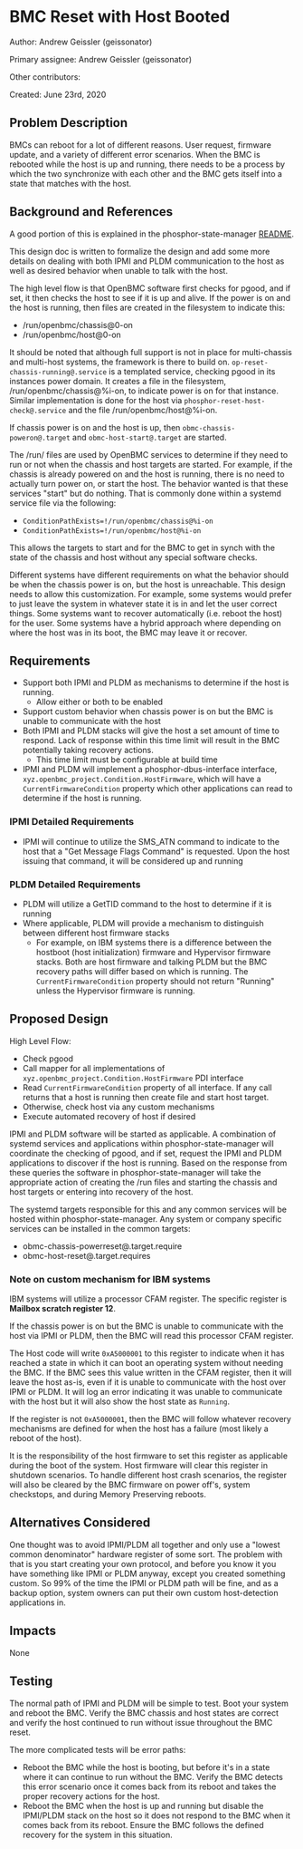 # BMC Reset with Host Booted

Author: Andrew Geissler (geissonator)

Primary assignee: Andrew Geissler (geissonator)

Other contributors:

Created: June 23rd, 2020

## Problem Description
BMCs can reboot for a lot of different reasons. User request, firmware update,
and a variety of different error scenarios. When the BMC is rebooted while the
host is up and running, there needs to be a process by which the two synchronize
with each other and the BMC gets itself into a state that matches with the host.

## Background and References
A good portion of this is explained in the phosphor-state-manager [README][1].

This design doc is written to formalize the design and add some more
details on dealing with both IPMI and PLDM communication to the host as well as
desired behavior when unable to talk with the host.

The high level flow is that OpenBMC software first checks for pgood, and if set,
it then checks the host to see if it is up and alive. If the power is on and the
host is running, then files are created in the filesystem to indicate this:
- /run/openbmc/chassis@0-on
- /run/openbmc/host@0-on

It should be noted that although full support is not in place for multi-chassis
and multi-host systems, the framework is there to build on.
`op-reset-chassis-running@.service` is a templated service, checking pgood in
its instances power domain. It creates a file in the filesystem,
/run/openbmc/chassis@%i-on, to indicate power is on for that instance. Similar
implementation is done for the host via `phosphor-reset-host-check@.service` and
the file /run/openbmc/host@%i-on.

If chassis power is on and the host is up, then
`obmc-chassis-poweron@.target` and `obmc-host-start@.target` are started.

The /run/ files are used by OpenBMC services to determine if they need to run
or not when the chassis and host targets are started. For example, if the
chassis is already powered on and the host is running, there is no need to
actually turn power on, or start the host. The behavior wanted is that these
services "start" but do nothing. That is commonly done within a systemd service
file via the following:
- `ConditionPathExists=!/run/openbmc/chassis@%i-on`
- `ConditionPathExists=!/run/openbmc/host@%i-on`

This allows the targets to start and for the BMC to get in synch with the
state of the chassis and host without any special software checks.

Different systems have different requirements on what the behavior should be
when the chassis power is on, but the host is unreachable. This design needs to
allow this customization. For example, some systems would prefer to just leave
the system in whatever state it is in and let the user correct things. Some
systems want to recover automatically (i.e. reboot the host) for the user.
Some systems have a hybrid approach where depending on where the host was in
its boot, the BMC may leave it or recover.

## Requirements
- Support both IPMI and PLDM as mechanisms to determine if the host is running.
  - Allow either or both to be enabled
- Support custom behavior when chassis power is on but the BMC is unable to
  communicate with the host
- Both IPMI and PLDM stacks will give the host a set amount of time to
  respond. Lack of response within this time limit will result in the BMC
  potentially taking recovery actions.
  - This time limit must be configurable at build time
- IPMI and PLDM will implement a phosphor-dbus-interface interface,
  `xyz.openbmc_project.Condition.HostFirmware`, which will have a
  `CurrentFirmwareCondition` property which other applications can read to
  determine if the host is running.

### IPMI Detailed Requirements
- IPMI will continue to utilize the SMS_ATN command to indicate to the host that
  a "Get Message Flags Command" is requested. Upon the host issuing that
  command, it will be considered up and running

### PLDM Detailed Requirements
- PLDM will utilize a GetTID command to the host to determine if it is running
- Where applicable, PLDM will provide a mechanism to distinguish between
  different host firmware stacks
  - For example, on IBM systems there is a difference between the
    hostboot (host initialization) firmware and Hypervisor firmware stacks.
    Both are host firmware and talking PLDM but the BMC recovery paths will
    differ based on which is running. The `CurrentFirmwareCondition` property
    should not return "Running" unless the Hypervisor firmware is running.

## Proposed Design
High Level Flow:
- Check pgood
- Call mapper for all implementations of
  `xyz.openbmc_project.Condition.HostFirmware` PDI interface
- Read `CurrentFirmwareCondition` property of all interface. If any call returns
  that a host is running then create file and start host target.
- Otherwise, check host via any custom mechanisms
- Execute automated recovery of host if desired

IPMI and PLDM software will be started as applicable. A combination of systemd
services and applications within phosphor-state-manager will coordinate the
checking of pgood, and if set, request the IPMI and PLDM applications to
discover if the host is running. Based on the response from these queries
the software in phosphor-state-manager will take the appropriate action of
creating the /run files and starting the chassis and host targets or entering
into recovery of the host.

The systemd targets responsible for this and any common services will be hosted
within phosphor-state-manager. Any system or company specific services can
be installed in the common targets:
- obmc-chassis-powerreset@.target.require
- obmc-host-reset@.target.requires

### Note on custom mechanism for IBM systems
IBM systems will utilize a processor CFAM register. The specific register is
**Mailbox scratch register 12**.

If the chassis power is on but the BMC is unable to communicate with the
host via IPMI or PLDM, then the BMC will read this processor CFAM register.

The Host code will write `0xA5000001` to this register to indicate when it has
reached a state in which it can boot an operating system without needing the
BMC. If the BMC sees this value written in the CFAM register, then it will leave
the host as-is, even if it is unable to communicate with the host over IPMI or
PLDM. It will log an error indicating it was unable to communicate with the host
but it will also show the host state as `Running`.

If the register is not `0xA5000001`, then the BMC will follow whatever recovery
mechanisms are defined for when the host has a failure (most likely a reboot
of the host).

It is the responsibility of the host firmware to set this register as
applicable during the boot of the system. Host firmware will clear this register
in shutdown scenarios. To handle different host crash scenarios, the register
will also be cleared by the BMC firmware on power off's, system checkstops, and
during Memory Preserving reboots.


## Alternatives Considered
One thought was to avoid IPMI/PLDM all together and only use a "lowest common
denominator" hardware register of some sort. The problem with that is you start
creating your own protocol, and before you know it you have something like IPMI
or PLDM anyway, except you created something custom. So 99% of the time the
IPMI or PLDM path will be fine, and as a backup option, system owners can
put their own custom host-detection applications in.

## Impacts
None

## Testing
The normal path of IPMI and PLDM will be simple to test. Boot your system and
reboot the BMC. Verify the BMC chassis and host states are correct and verify
the host continued to run without issue throughout the BMC reset.

The more complicated tests will be error paths:
- Reboot the BMC while the host is booting, but before it's in a state where
  it can continue to run without the BMC. Verify the BMC detects this error
  scenario once it comes back from its reboot and takes the proper recovery
  actions for the host.
- Reboot the BMC when the host is up and running but disable the IPMI/PLDM stack
  on the host so it does not respond to the BMC when it comes back from its
  reboot. Ensure the BMC follows the defined recovery for the system in this
  situation.

[1]: https://github.com/openbmc/phosphor-state-manager#bmc-reset-with-host-andor-chassis-on
